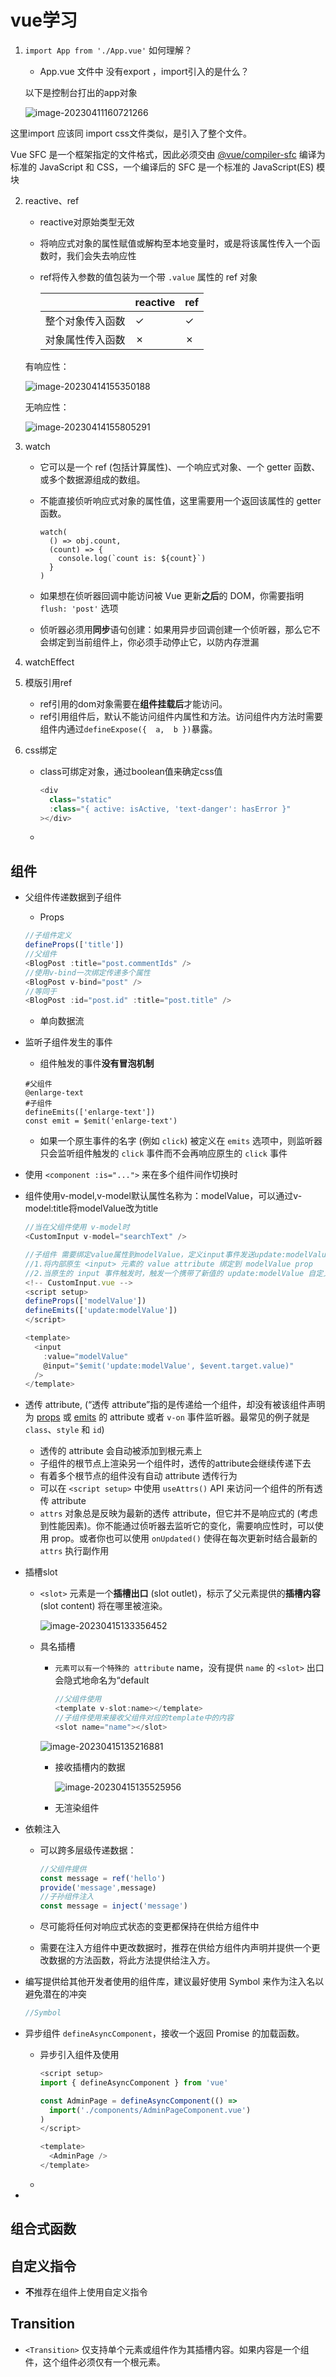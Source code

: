 # vue学习

1. ``` import App from './App.vue' ``` 如何理解？

   * App.vue 文件中 没有export ，import引入的是什么？

   以下是控制台打出的app对象

   ![image-20230411160721266](https://s2.loli.net/2023/04/11/La12qCQgO65uUi8.png)

这里import 应该同 import css文件类似，是引入了整个文件。

Vue SFC 是一个框架指定的文件格式，因此必须交由 [@vue/compiler-sfc](https://github.com/vuejs/core/tree/main/packages/compiler-sfc) 编译为标准的 JavaScript 和 CSS，一个编译后的 SFC 是一个标准的 JavaScript(ES) 模块

2. reactive、ref

   * reactive对原始类型无效

   * 将响应式对象的属性赋值或解构至本地变量时，或是将该属性传入一个函数时，我们会失去响应性

   * ref将传入参数的值包装为一个带 `.value` 属性的 ref 对象

     |                  | reactive | ref     |
     | ---------------- | -------- | ------- |
     | 整个对象传入函数 | &check;  | &check; |
     | 对象属性传入函数 | &cross;  | &cross; |

   有响应性：

   <img src="https://s2.loli.net/2023/04/14/v6qNwKDht21R5VE.png#pic_left" alt="image-20230414155350188"  />

   无响应性：

   ![image-20230414155805291](https://s2.loli.net/2023/04/14/Vz26iHMGoRSXdqT.png)

3. watch

   * 它可以是一个 ref (包括计算属性)、一个响应式对象、一个 getter 函数、或多个数据源组成的数组。

   * 不能直接侦听响应式对象的属性值，这里需要用一个返回该属性的 getter 函数。

     ```
     watch(
       () => obj.count,
       (count) => {
         console.log(`count is: ${count}`)
       }
     )
     ```

   * 如果想在侦听器回调中能访问被 Vue 更新**之后**的 DOM，你需要指明 `flush: 'post'` 选项

   * 侦听器必须用**同步**语句创建：如果用异步回调创建一个侦听器，那么它不会绑定到当前组件上，你必须手动停止它，以防内存泄漏

4. watchEffect

5. 模版引用ref

   * ref引用的dom对象需要在**组件挂载后**才能访问。
   * ref引用组件后，默认不能访问组件内属性和方法。访问组件内方法时需要组件内通过`defineExpose({  a,  b })`暴露。

 6. css绑定

    * class可绑定对象，通过boolean值来确定css值

      ```js
      <div
        class="static"
        :class="{ active: isActive, 'text-danger': hasError }"
      ></div>
      ```

    * 

## 组件

* 父组件传递数据到子组件

  * Props


  ```js
  //子组件定义
  defineProps(['title'])
  //父组件
  <BlogPost :title="post.commentIds" />
  //使用v-bind一次绑定传递多个属性
  <BlogPost v-bind="post" />
  //等同于
  <BlogPost :id="post.id" :title="post.title" />
  ```

  * 单向数据流

* 监听子组件发生的事件

  * 组件触发的事件**没有冒泡机制**

  ```
  #父组件
  @enlarge-text
  #子组件
  defineEmits(['enlarge-text'])
  const emit = $emit('enlarge-text')
  ```

  * 如果一个原生事件的名字 (例如 `click`) 被定义在 `emits` 选项中，则监听器只会监听组件触发的 `click` 事件而不会再响应原生的 `click` 事件

* 使用 `<component :is="...">` 来在多个组件间作切换时

* 组件使用v-model,v-model默认属性名称为：modelValue，可以通过v-model:title将modelValue改为title

  ```js
  //当在父组件使用 v-model时
  <CustomInput v-model="searchText" />
  ```

  ```js
  //子组件 需要绑定value属性到modelValue，定义input事件发送update:modelValue
  //1.将内部原生 <input> 元素的 value attribute 绑定到 modelValue prop
  //2.当原生的 input 事件触发时，触发一个携带了新值的 update:modelValue 自定义事件
  <!-- CustomInput.vue -->
  <script setup>
  defineProps(['modelValue'])
  defineEmits(['update:modelValue'])
  </script>
  
  <template>
    <input
      :value="modelValue"
      @input="$emit('update:modelValue', $event.target.value)"
    />
  </template>
  
  ```

* 透传 attribute, (“透传 attribute”指的是传递给一个组件，却没有被该组件声明为 [props](https://cn.vuejs.org/guide/components/props.html) 或 [emits](https://cn.vuejs.org/guide/components/events.html#defining-custom-events) 的 attribute 或者 `v-on` 事件监听器。最常见的例子就是 `class`、`style` 和 `id`)

  * 透传的 attribute 会自动被添加到根元素上
  * 子组件的根节点上渲染另一个组件时，透传的attribute会继续传递下去
  * 有着多个根节点的组件没有自动 attribute 透传行为
  * 可以在 `<script setup>` 中使用 `useAttrs()` API 来访问一个组件的所有透传 attribute
  *  `attrs` 对象总是反映为最新的透传 attribute，但它并不是响应式的 (考虑到性能因素)。你不能通过侦听器去监听它的变化，需要响应性时，可以使用 prop。或者你也可以使用 `onUpdated()` 使得在每次更新时结合最新的 `attrs` 执行副作用

* 插槽slot

  * `<slot>` 元素是一个**插槽出口** (slot outlet)，标示了父元素提供的**插槽内容** (slot content) 将在哪里被渲染。

    ![image-20230415133356452](https://s2.loli.net/2023/04/15/eYUqL9JTNzn4E6P.png)

  * 具名插槽

    * <slot>` 元素可以有一个特殊的 attribute ` name，没有提供 `name` 的 `<slot>` 出口会隐式地命名为“default

      ```js
      //父组件使用
      <template v-slot:name></template>
      //子组件使用来接收父组件对应的template中的内容
      <slot name="name"></slot> 
      ```

    ![image-20230415135216881](https://s2.loli.net/2023/04/15/o2au8fNWxFzZqSL.png)

    * 接收插槽内的数据

      ![image-20230415135525956](https://s2.loli.net/2023/04/15/VRsUlp2eWg1rhCZ.png)

    * 无渲染组件

* 依赖注入

  * 可以跨多层级传递数据：

    ```js
    //父组件提供
    const message = ref('hello')
    provide('message',message)
    //子孙组件注入
    const message = inject('message')
    ```

  * 尽可能将任何对响应式状态的变更都保持在供给方组件中

  * 需要在注入方组件中更改数据时，推荐在供给方组件内声明并提供一个更改数据的方法函数，将此方法提供给注入方。

* 编写提供给其他开发者使用的组件库，建议最好使用 Symbol 来作为注入名以避免潜在的冲突

  ```js
  //Symbol
  
  ```

* 异步组件 `defineAsyncComponent`，接收一个返回 Promise 的加载函数。

  * 异步引入组件及使用

    ```js
    <script setup>
    import { defineAsyncComponent } from 'vue'
    
    const AdminPage = defineAsyncComponent(() =>
      import('./components/AdminPageComponent.vue')
    )
    </script>
    
    <template>
      <AdminPage />
    </template>
    ```

    

  * 

*  

## 组合式函数

## 自定义指令

* **不**推荐在组件上使用自定义指令

## Transition

* `<Transition>` 仅支持单个元素或组件作为其插槽内容。如果内容是一个组件，这个组件必须仅有一个根元素。